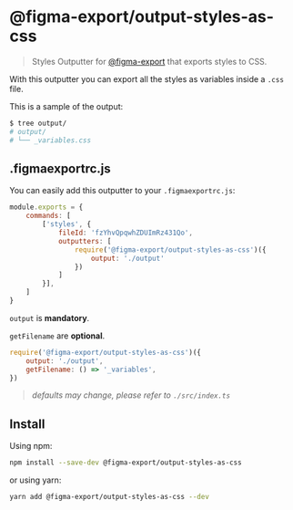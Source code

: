 # @figma-export/output-styles-as-css

> Styles Outputter for [@figma-export](https://github.com/marcomontalbano/figma-export) that exports styles to CSS.

With this outputter you can export all the styles as variables inside a `.css` file.

This is a sample of the output:

```sh
$ tree output/
# output/
# └── _variables.css
```


## .figmaexportrc.js

You can easily add this outputter to your `.figmaexportrc.js`:

```js
module.exports = {
    commands: [
        ['styles', {
            fileId: 'fzYhvQpqwhZDUImRz431Qo',
            outputters: [
                require('@figma-export/output-styles-as-css')({
                    output: './output'
                })
            ]
        }],
    ]
}
```

`output` is **mandatory**.

`getFilename` are **optional**.

```js
require('@figma-export/output-styles-as-css')({
    output: './output',
    getFilename: () => '_variables',
})
```

> *defaults may change, please refer to `./src/index.ts`*

## Install

Using npm:

```sh
npm install --save-dev @figma-export/output-styles-as-css
```

or using yarn:

```sh
yarn add @figma-export/output-styles-as-css --dev
```

